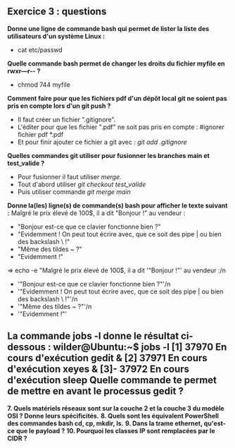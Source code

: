 
## Exercice 3 : questions 

**Donne une ligne de commande bash qui permet de lister la liste des utilisateurs d'un système Linux :**
 - cat etc/passwd

**Quelle commande bash permet de changer les droits du fichier myfile en rwxr—r-- ?**
 - chmod 744 myfile

**Comment faire pour que les fichiers pdf d'un dépôt local git ne soient pas pris en compte lors d'un git push ?**
 - Il faut créer un fichier ".gitignore".
 - L'éditer pour que les fichier ".pdf" ne soit pas pris en compte :
   #ignorer fichier pdf
   *.pdf
 - Et pour finir ajouter ce fichier a git avec : _git add .gitignore_

**Quelles commandes git utiliser pour fusionner les branches main et test_valide ?**
 - Pour fusionner il faut utiliser _merge_.
 - Tout d'abord utiliser _git checkout test_valide_
 - Puis utiliser commande _git merge main_


**Donne la(les) ligne(s) de commande(s) bash pour afficher le texte suivant :**
Malgré le prix élevé de 100$, il a dit "Bonjour !" au vendeur :
- "Bonjour est-ce que ce clavier fonctionne bien ?"
- "Evidemment ! On peut tout écrire avec, que ce soit des pipe | ou bien des backslash \\ !"
- "Même des tildes ~ ?"
- "Evidemment !"

=> echo -e "Malgré le prix élevé de 100$, il a dit '"Bonjour !"' au vendeur :/n
- '"Bonjour est-ce que ce clavier fonctionne bien ?"'/n
- '"Evidemment ! On peut tout écrire avec, que ce soit des pipe | ou bien des backslash \\ !"'/n
- '"Même des tildes ~ ?"'/n
- '"Evidemment !"'


**La commande jobs -l donne le résultat ci-dessous :**
wilder@Ubuntu:~$ jobs -l
[1]  37970 En cours d'exécution   gedit &
[2]  37971 En cours d'exécution   xeyes &
[3]- 37972 En cours d'exécution   sleep
Quelle commande te permet de mettre en avant le processus gedit ?
 - 


**7. Quels matériels réseaux sont sur la couche 2 et la couche 3 du modèle OSI ? Donne leurs spécificités.**
**8. Quels sont les équivalent PowerShell des commandes bash cd, cp, mkdir, ls.**
**9. Dans la trame ethernet, qu'est-ce que le payload ?**
**10. Pourquoi les classes IP sont remplacées par le CIDR ?**
